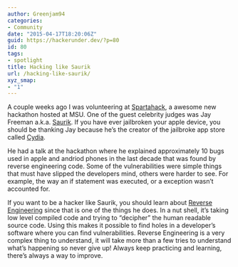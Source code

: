 ```yaml
---
author: Greenjam94
categories:
- Community
date: "2015-04-17T18:20:06Z"
guid: https://hackerunder.dev/?p=80
id: 80
tags:
- spotlight
title: Hacking like Saurik
url: /hacking-like-saurik/
xyz_smap:
- "1"
---
```


A couple weeks ago I was volunteering at [Spartahack](http://www.spartahack.com), a awesome new hackathon hosted at MSU. One of the guest celebrity judges was Jay Freeman a.k.a. [Saurik](http://www.saurik.com/). If you have ever jailbroken your apple device, you should be thanking Jay because he’s the creator of the jailbroke app store called [Cydia](http://www.saurik.com/id/1).

He had a talk at the hackathon where he explained approximately 10 bugs used in apple and andriod phones in the last decade that was found by reverse engineering code. Some of the vulnerabilities were simple things that must have slipped the developers mind, others were harder to see. For example, the way an if statement was executed, or a exception wasn’t accounted for.

If you want to be a hacker like Saurik, you should learn about [Reverse Engineering](http://www.reddit.com/r/ReverseEngineering/) since that is one of the things he does. In a nut shell, it’s taking low level compiled code and trying to “decipher” the human readable source code. Using this makes it possible to find holes in a developer’s software where you can find vulnerabilities. Reverse Engineering is a very complex thing to understand, it will take more than a few tries to understand what’s happening so never give up! Always keep practicing and learning, there’s always a way to improve.